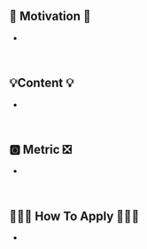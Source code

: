 ## 🤔 Motivation 🤔
- 

<br/>

## 💡Content 💡
- 

<br/>

## 🅾️ Metric ❎
- 

<br/>

## 👩🏻‍💻 How To Apply 🧑🏻‍💻
- 
